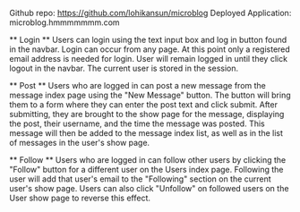 Github repo: https://github.com/lohikansun/microblog
Deployed Application: microblog.hmmmmmmm.com

** Login **
Users can login using the text input box and log in button found in the navbar. Login can occur from any page. At this point only a registered email address is needed for login. User will remain logged in until they click logout in the navbar. The current user is stored in the session.

** Post **
Users who are logged in can post a new message from the message index page using the "New Message" button. The button will bring them to a form where they can enter the post text and click submit. After submitting, they are brought to the show page for the message, displaying the post, their username, and the time the message was posted. This message will then be added to the message index list, as well as in the list of messages in the user's show page.

** Follow **
Users who are logged in can follow other users by clicking the "Follow" button for a different user on the Users index page. Following the user will add that user's email to the "Following" section on the current user's show page. Users can also click "Unfollow" on followed users on the User show page to reverse this effect.
